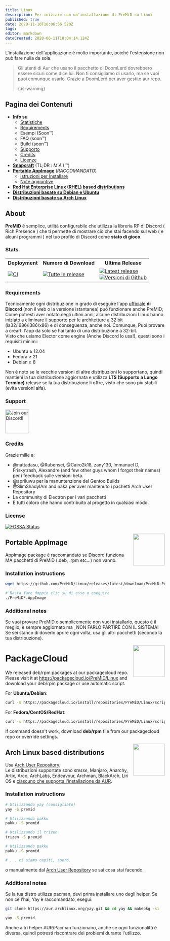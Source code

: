 ```yaml
---
title: Linux
description: Per iniziare con un'installazione di PreMiD su Linux
published: true
date: 2020-11-10T18:06:56.520Z
tags:
editor: markdown
dateCreated: 2020-06-11T18:04:14.124Z
---
```


L'installazione dell'applicazione è molto importante, poiché l'estensione non può fare nulla da sola.

> Gli utenti di Aur che usano il pacchetto di DoomLerd dovrebbero essere sicuri come dice lui. Non ti consigliamo di usarlo, ma se vuoi puoi comunque usarlo. Grazie a DoomLerd per aver gestito aur repo. 
> 
> {.is-warning}

## Pagina dei Contenuti

- **[Info su](#about)**
  - [Statistiche](#stats)
  - [Requirements](#requirements)
  - Esempi (Soon™)
  - FAQ (soon™)
  - Build (soon™)
  - [Supporto](#support)
  - [Credits](#credits)
  - [Licenze](#license)
- **[Snapcraft](#snapcraft)** (TL;DR : _M A I_ ™️)
- **[Portable AppImage](#appimage)** (_RACCOMANDATO_)
  - [Istruzioni per Installare](#appimageinstall)
  - [Note aggiuntive](#appimagenotes)
- [**Red Hat Enterprise Linux (RHEL) based distributions**](#packagecloud)
- [**Distribuzioni basate su Debian e Ubuntu**](#packagecloud)
- [**Distribuzioni basate su Arch Linux**](#arch)

<a name="about"></a>

## About

**PreMiD** è semplice, utilità configurabile che utilizza la libreria RP di Discord ( Rich Presence ) che ti permette di mostrare ciò che stai facendo sul web ( e alcuni programmi ) nel tuo profilo di Discord come **stato di gioco**.

<a name="stats"></a>

### Stats

<table>
  <tr>
    <th>Deployment</th>
    <th>Numero di Download</th>
    <th>Ultima Release</th>
  </tr>
  <tr>
    <td><a href="https://github.com/PreMiD/Linux/actions"><img src="https://github.com/PreMiD/Linux/workflows/CI/badge.svg?branch=master&event=push" alt="CI"></a></td>
    <td><a href="https://github.com/PreMiD/Linux/releases"><img src="https://img.shields.io/github/downloads/PreMiD/Linux/total.svg?maxAge=86400" alt="Tutte le release"></a></td>
    <td><a href="https://github.com/PreMiD/Linux/releases/latest"><img src="https://img.shields.io/github/v/release/PreMiD/Linux.svg?maxAge=86400" alt="Latest release"><br><img src="https://img.shields.io/github/downloads/PreMiD/Linux/latest/total.svg?maxAge=86400" alt="Versioni di Github"></a></td>
  </tr>
</table>

<a name="requirements"></a>

### Requirements

Tecnicamente ogni distribuzione in grado di eseguire l'app [ufficiale](https://discordapp.com/download) **di Discord** (non il web o la versione istantanea) può funzionare anche PreMiD;</br> Come potresti aver notato negli ultimi anni, alcune distribuzioni Linux hanno iniziato a eliminare il supporto per le architetture a 32 bit (ia32/i686/i386/x86) e di conseguenza, anche noi. Comunque, Puoi provare a crearti l'app da solo se hai tanto di una distribuzione a 32-bit. </br> Visto che usiamo Elector come engine (Anche Discord lo usa!), questi sono i requisiti minimi:

- Ubuntu ≥ 12.04
- Fedora ≥ 21
- Debian ≥ 8

Non è noto se le vecchie versioni di altre distribuzioni lo supportano, quindi mantieni la tua distribuzione aggiornata e utilizza **LTS (Supporto a Lungo Termine)** release se la tua distribuzione li offre, visto che sono più stabili (evita versioni alfa).

<a name="support"></a>

### Support

<div>
  <a target="_blank" href="https://discord.premid.app/" title="Unisciti al nostro Discord!">
    <img height="75px" draggable="false" src="https://discordapp.com/api/guilds/493130730549805057/widget.png?style=banner2" alt="Join our Discord!">
  </a>
</div>

<a name="credits"></a>

### Credits

Grazie mille a:

- @nattadasu, @Rubensei, @Cairo2k18, zany130, Immanuel D, Friskytrash, Alexandre (and few other guys whom I forgot their names) per i feedback sulle versioni beta.
- @apriluwu per la manuntenzione del Gentoo Builds
- @SlimShadyIAm and naka per aver mantenuto i pachetti Arch User Repository
- La community di Electron per i vari pacchetti
- E tutti coloro che hanno contribuito al progetto in qualsiasi modo.

<a name="license"></a>

### License

[![FOSSA Status](https://app.fossa.io/api/projects/git%2Bgithub.com%2FPreMiD%2FLinux.svg?type=large)](https://app.fossa.io/projects/git%2Bgithub.com%2FPreMiD%2FLinux?ref=badge_large)

<img src="https://i.imgur.com/ACAxtmA.png" width="100" height="100" align="right"></img>
<a name="snapcraft"></a>

## Portable AppImage

AppImage package è raccomandato se Discord funziona MA pacchetti di PreMiD (.deb, .rpm etc...) non vanno.

<a name="appimageinstall"></a>

### Installation instructions

```bash
wget https://github.com/PreMiD/Linux/releases/latest/download/PreMiD-Portable.AppImage && chmod a+x PreMiD*.AppImage
```

```bash
# Basta fare doppio clic su di esso o eseguire
./PreMiD*.AppImage
```

<a name="appimagenotes"></a>

### Additional notes

Se vuoi provare PreMiD o semplicemente non vuoi installarlo, questo è il meglio, è sempre aggiornato ma _NON FARLO PARTIRE CON IL SISTEMA!</br>Se sei stanco di doverlo aprire ogni volta, usa gli altri pacchetti (secondo la tua distribuzione).

<img src="https://raw.githubusercontent.com/PreMiD/Linux/master/.github/packagecloud.png" width="100" height="100" align="right"></img>
<a name="packagecloud"></a>

# PackageCloud

We released deb/rpm packages at our packagecloud repo. Please visit it at https://packagecloud.io/PreMiD/Linux and download your deb/rpm package or use automatic script.

For **Ubuntu/Debian**:

```bash
curl -s https://packagecloud.io/install/repositories/PreMiD/Linux/script.deb.sh | sudo bash
```

For **Fedora/CentOS/RedHat**:

```bash
curl -s https://packagecloud.io/install/repositories/PreMiD/Linux/script.rpm.sh | sudo bash
```

If command doesn't work, download **deb/rpm** file from our packagecloud repo or override settings.

<a name="arch"></a>
<img src="https://raw.githubusercontent.com/PreMiD/Linux/86ae2fbd49499785281f388a5305b06e0d3ecfea/.github/iusearchbtw.svg" width="100" height="100" align="right"></img>

## Arch Linux based distributions

Usa [Arch User Repository](https://aur.archlinux.org/packages/premid);</br> Le distribuzioni supportate sono _stesse_, Manjaro, Anarchy, Artix, Arco, ArchLabs, Endeavour, Archman, BlackArch, Liri OS e [ciascuno che supporta l'installazione da AUR](https://wiki.archlinux.org/index.php/Arch-based_distributions#Active).

<a name="archinstall"></a>

### Installation instructions

```bash
# Utilizzando yay (consigliato)
yay -S premid
```

```bash
# Utilizzando pakku
pakku -S premid
```

```bash
# Utilizzando il trizen
trizen -S premid
```

```bash
# Utilizzando pakku
pakku -S premid
```

```bash
# ... ci siamo capiti, spero.
```

o manualmente dal [Arch User Repository](https://aur.archlinux.org/packages/premid) se sai cosa stai facendo.

<a name="archnotes"></a>

### Additional notes

Se la tua distro utilizza pacman, devi prima installare uno degli helper. Se non ce l'hai, Yay è raccomandato, esegui:

```bash
git clone https://aur.archlinux.org/yay.git && cd yay && makepkg -si
```

```bash
yay -S premid
```

Anche altri helper AUR/Pacman funzionano, anche se ogni funzionalità è diversa, quindi potresti  riscontrare dei problemi durante l'utilizzo.
